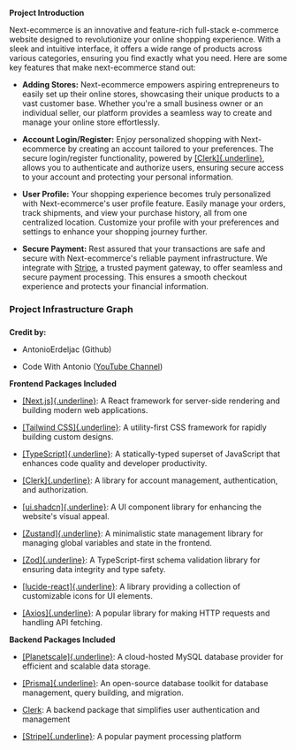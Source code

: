 **Project Introduction**

Next-ecommerce is an innovative and feature-rich full-stack e-commerce
website designed to revolutionize your online shopping experience. With
a sleek and intuitive interface, it offers a wide range of products
across various categories, ensuring you find exactly what you need. Here
are some key features that make next-ecommerce stand out:

-   **Adding Stores:** Next-ecommerce empowers aspiring entrepreneurs to
    easily set up their online stores, showcasing their unique products
    to a vast customer base. Whether you\'re a small business owner or
    an individual seller, our platform provides a seamless way to create
    and manage your online store effortlessly.

-   **Account Login/Register:** Enjoy personalized shopping with
    Next-ecommerce by creating an account tailored to your preferences.
    The secure login/register functionality, powered by
    [[Clerk]{.underline}](https://www.clerk.dev/), allows you to
    authenticate and authorize users, ensuring secure access to your
    account and protecting your personal information.

-   **User Profile:** Your shopping experience becomes truly
    personalized with Next-ecommerce\'s user profile feature. Easily
    manage your orders, track shipments, and view your purchase history,
    all from one centralized location. Customize your profile with your
    preferences and settings to enhance your shopping journey further.

-   **Secure Payment:** Rest assured that your transactions are safe and
    secure with Next-ecommerce\'s reliable payment infrastructure. We
    integrate with [Stripe](https://stripe.com/), a trusted payment
    gateway, to offer seamless and secure payment processing. This
    ensures a smooth checkout experience and protects your financial
    information.

### Project Infrastructure Graph

### 

**Credit by:**

-   AntonioErdeljac (Github)

-   Code With Antonio ([YouTube
    Channel](https://www.youtube.com/watch?v=5miHyP6lExg&t=7025s&ab_channel=CodeWithAntonio))

**Frontend Packages Included**

-   [[Next.js]{.underline}](https://nextjs.org/): A React framework for
    server-side rendering and building modern web applications.

-   [[Tailwind CSS]{.underline}](https://tailwindcss.com/): A
    utility-first CSS framework for rapidly building custom designs.

-   [[TypeScript]{.underline}](https://www.typescriptlang.org/): A
    statically-typed superset of JavaScript that enhances code quality
    and developer productivity.

-   [[Clerk]{.underline}](https://clerk.com/): A library for account
    management, authentication, and authorization.

-   [[ui.shadcn]{.underline}](https://ui.shadcn.com/): A UI component
    library for enhancing the website\'s visual appeal.

-   [[Zustand]{.underline}](https://github.com/pmndrs/zustand): A
    minimalistic state management library for managing global variables
    and state in the frontend.

-   [[Zod]{.underline}](https://github.com/vriad/zod): A
    TypeScript-first schema validation library for ensuring data
    integrity and type safety.

-   [[lucide-react]{.underline}](https://github.com/lucide-icons/lucide):
    A library providing a collection of customizable icons for UI
    elements.

-   [[Axios]{.underline}](https://axios-http.com/): A popular library
    for making HTTP requests and handling API fetching.

**Backend Packages Included**

-   [[Planetscale]{.underline}](https://planetscale.com/): A
    cloud-hosted MySQL database provider for efficient and scalable data
    storage.

-   [[Prisma]{.underline}](https://www.prisma.io/): An open-source
    database toolkit for database management, query building, and
    migration.

-   [Clerk](https://clerk.com/): A backend package that simplifies user
    authentication and management

-   [[Stripe]{.underline}](https://stripe.com/en-hk): A popular payment
    processing platform
